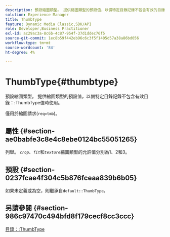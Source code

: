 ```yaml
---
description: 預設縮圖類型。 提供縮圖類型的預設值，以備特定目錄記錄不包含有效的目錄ThumbType值時使用。
solution: Experience Manager
title: ThumbType
feature: Dynamic Media Classic,SDK/API
role: Developer,Business Practitioner
exl-id: ac29ac3a-8c6b-4c87-954f-37d1ddec76f5
source-git-commit: 1ec8b59f442eb96c6c3f5f1405d57a38a86bd056
workflow-type: tm+mt
source-wordcount: '84'
ht-degree: 4%

---
```


# ThumbType{#thumbtype}

預設縮圖類型。 提供縮圖類型的預設值，以備特定目錄記錄不包含有效目錄：:ThumbType值時使用。

僅用於縮圖請求(`req=tmb`)。

## 屬性 {#section-ae0babfe3c8e4c8ebe0124bc55051265}

列舉。 *`crop`*、*`fit`*&#x200B;和&#x200B;*`texture`*&#x200B;縮圖類型的允許值分別為1、2和3。

## 預設 {#section-0237fcae4f304c5b876fceaa839b6b05}

如果未定義或為空，則繼承自`default::ThumbType`。

## 另請參閱 {#section-986c97470c494bfd8f179cecf8cc3ccc}

[目錄：:ThumbType](../../../../../is-api/image-catalog/image-serving-api-ref/c-image-catalog-reference/c-image-svg-data-reference/c-image-data-reference/r-thumbtype-cat.md#reference-41149ddffc8749cba2f8d9c8e2611e03)
